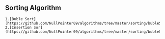 ## Sorting Algorithm
    1.[Buble Sort](https://github.com/NullPointer09/algorithms/tree/master/sorting/bubleSort)
    2.[Insertion Sor](https://github.com/NullPointer09/algorithms/tree/master/sorting/bubleSort)
